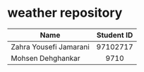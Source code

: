 # weather repository
| Name | Student ID |
| ------------- |:-------------:|
| Zahra Yousefi Jamarani | 97102717 |
| Mohsen Dehghankar | 9710 |


